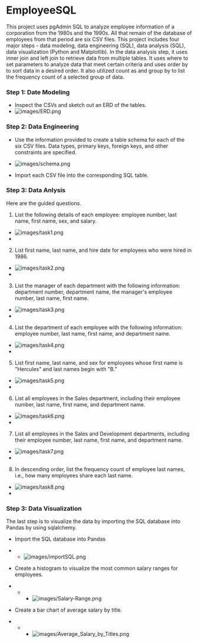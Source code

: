 # EmployeeSQL

This project uses pgAdmin SQL to analyze employee information of a corporation from the 1980s and the 1990s. All that remain of the database of employees from that period are six CSV files. This project includes four major steps - data modeling, data engineering (SQL), data analysis (SQL), data visualization (Python and Matplotlib). In the data analysis step, it uses inner join and left join to retrieve data from multiple tables. It uses where to set parameters to analyze data that meet certain criteria and uses order by to sort data in a desired order. It also utilized count as and group by to list the frequency count of a selected group of data.

### Step 1: Date Modeling
* Inspect the CSVs and sketch out an ERD of the tables.
* ![images/ERD.png](images/ERD.png)

### Step 2: Data Engineering
* Use the information provided to create a table schema for each of the six CSV files. Data types, primary keys, foreign keys, and other constraints are specified. 
* ![images/schema.png](images/schema.png)

* Import each CSV file into the corresponding SQL table.

### Step 3: Data Anlysis
Here are the guided questions.
1. List the following details of each employee: employee number, last name, first name, sex, and salary.
- ![images/task1.png](images/task1.png)
-
2. List first name, last name, and hire date for employees who were hired in 1986.
- ![images/task2.png](images/task2.png)
-
3. List the manager of each department with the following information: department number, department name, the manager's employee number, last name, first name.
- ![images/task3.png](images/task3.png)
-
4. List the department of each employee with the following information: employee number, last name, first name, and department name.
- ![images/task4.png](images/task4.png)
-
5. List first name, last name, and sex for employees whose first name is "Hercules" and last names begin with "B."
- ![images/task5.png](images/task5.png)
-
6. List all employees in the Sales department, including their employee number, last name, first name, and department name.
- ![images/task6.png](images/task6.png)
-
7. List all employees in the Sales and Development departments, including their employee number, last name, first name, and department name.
- ![images/task7.png](images/task7.png)
-
8. In descending order, list the frequency count of employee last names, i.e., how many employees share each last name.
- ![images/task8.png](images/task8.png)
-

### Step 3: Data Visualization
The last step is to visualize the data by importing the SQL database into Pandas by using sqlalchemy. 

* Import the SQL database into Pandas
* - ![images/importSQL.png](images/importSQL.png)

* Create a histogram to visualize the most common salary ranges for employees.
* * - ![images/Salary-Range.png](images/Salary_Range.png)

* Create a bar chart of average salary by title.
* * - ![images/Average_Salary_by_Titles.png](images/Average_Salary_by_Titles.png)

